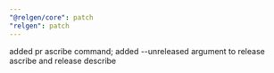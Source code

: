 ```yaml
---
"@relgen/core": patch
"relgen": patch
---
```


added pr ascribe command; added --unreleased argument to release ascribe and release describe
